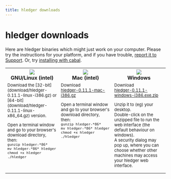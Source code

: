 ```yaml
---
title: hledger downloads
---
```


# hledger downloads

<style>
#platformdocs td {
    width:33%;
    vertical-align:top;
    font-size:small;
}
#platformdocs code {
    white-space:nowrap; 
}
</style>

Here are hledger binaries which might just work on your computer.
Please try the instructions for your platform, and if you have trouble,
<a href="http://hledger.org/README2.html#support">report it to Support</a>.
Or, try <a href="http://hledger.org/MANUAL.html#installing">installing with cabal</a>.
    
<table id="platformdocs">
	<tr>
		<th><img src="../linux.png" /><br />GNU/Linux (intel)</th>
		<th><a href="download/hledger-0.11.1-mac-i386.gz"><img src="../mac.png" border=0 /></a><br />Mac (intel)</th>
		<th><a href="download/hledger-0.11.1-win-i386.gz"><img src="../windows.png" border=0 /></a><br />Windows</th>
	</tr>
	<tr>
		<td>
Download the  
[32-bit](download/hledger-0.11.1-linux-i386.gz) or 
[64-bit](download/hledger-0.11.1-linux-x86_64.gz) version.  
  
Open a terminal window and go to your browser's download directory, then:  
`gunzip hledger-*86*`
`mv hledger-*86* hledger`  
`chmod +x hledger`  
`./hledger`
		</td>
		<td>
Download  
[hledger-0.11.1-mac-i386.gz](download/hledger-0.11.1-mac-i386.gz)  
  
Open a terminal window and go to your browser's download directory, then:  
`gunzip hledger-*86*`
`mv hledger-*86* hledger`  
`chmod +x hledger`  
`./hledger`
		</td>
		<td>
Download  
[hledger-0.11.1-windows-i386.exe.zip](download/hledger-0.11.1-windows-i386.exe.zip)  
  
Unzip it to (eg) your desktop.  
Double-click on the unzipped file to run the web interface (the default behaviour on windows).  
A security dialog may pop up, where you can choose whether other machines
may access your hledger web interface.
		</td>
	</tr>
</table>

